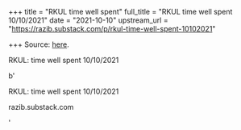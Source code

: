 +++
title = "RKUL time well spent"
full_title = "RKUL time well spent 10/10/2021"
date = "2021-10-10"
upstream_url = "https://razib.substack.com/p/rkul-time-well-spent-10102021"

+++
Source: [here](https://razib.substack.com/p/rkul-time-well-spent-10102021).

RKUL: time well spent 10/10/2021

b'

RKUL: time well spent 10/10/2021

razib.substack.com

'
